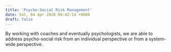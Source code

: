 ```yaml
---
title: 'Psycho-Social Risk Management'
date: Sat, 04 Apr 2020 09:42:14 +0000
draft: false
---
```


By working with coaches and eventually psychologists, we are able to address psycho-social risk from an individual perspective or from a system-wide perspective.